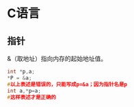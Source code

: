 # C语言

## 指针

&（取地址）指向内存的起始地址值。

```c
int *p,a;
*P = &a;
#以上表述是错误的，只能写成p=&a；因为指针名是p
int a,*p=a;
#这样表述才是正确的
```

